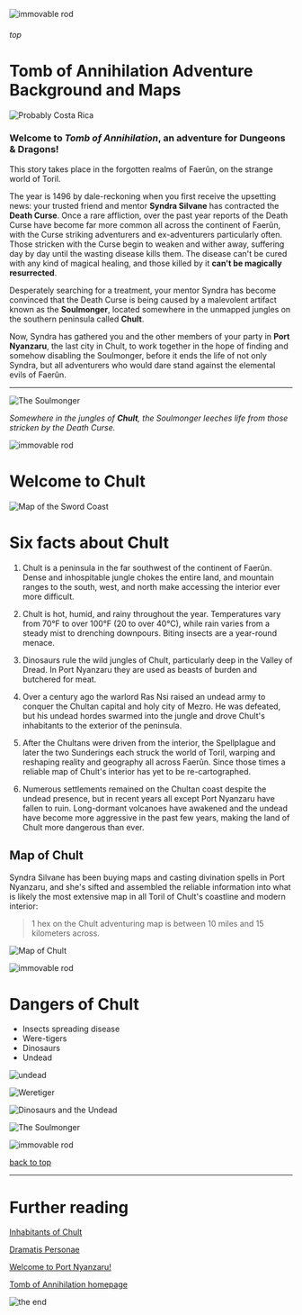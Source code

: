 
![immovable rod](../../images/immovable-rod.jpg)

###### top

# Tomb of Annihilation Adventure Background and Maps

![Probably Costa Rica](images/probably-costa-rica.jpg)

### Welcome to _**Tomb of Annihilation**_, an adventure for Dungeons & Dragons!

This story takes place in the forgotten realms of Faerûn, on the strange world of Toril.

The year is 1496 by dale-reckoning when you first receive the upsetting news: your trusted friend and mentor **Syndra Silvane** has contracted the **Death Curse**. Once a rare affliction, over the past year reports of the Death Curse have become far more common all across the continent of Faerûn, with the Curse striking adventurers and ex-adventurers particularly often. Those stricken with the Curse begin to weaken and wither away, suffering day by day until the wasting disease kills them. The disease can't be cured with any kind of magical healing, and those killed by it **can't be magically resurrected**.

Desperately searching for a treatment, your mentor Syndra has become convinced that the Death Curse is being caused by a malevolent artifact known as the **Soulmonger**, located somewhere in the unmapped jungles on the southern peninsula called **Chult**.

Now, Syndra has gathered you and the other members of your party in **Port Nyanzaru**, the last city in Chult, to work together in the hope of finding and somehow disabling the Soulmonger, before it ends the life of not only Syndra, but all adventurers who would dare stand against the elemental evils of Faerûn.

---

![The Soulmonger](../the-soulmonger.png)

_Somewhere in the jungles of **Chult**, the Soulmonger leeches life from those stricken by the Death Curse._

![immovable rod](../../images/immovable-rod.jpg)

# Welcome to Chult

![Map of the Sword Coast](images/faerun-swordcoast-chult.png)

# Six facts about Chult

1. Chult is a peninsula in the far southwest of the continent of Faerûn. Dense and inhospitable jungle chokes the entire land, and mountain ranges to the south, west, and north make accessing the interior ever more difficult.

2. Chult is hot, humid, and rainy throughout the year. Temperatures vary from 70°F to over 100°F (20 to over 40°C), while rain varies from a steady mist to drenching downpours. Biting insects are a year-round menace.

3. Dinosaurs rule the wild jungles of Chult, particularly deep in the Valley of Dread. In Port Nyanzaru they are used as beasts of burden and butchered for meat.

4. Over a century ago the warlord Ras Nsi raised an undead army to conquer the Chultan capital and holy city of Mezro. He was defeated, but his undead hordes swarmed into the jungle and drove Chult's inhabitants to the exterior of the peninsula.

5. After the Chultans were driven from the interior, the Spellplague and later the two Sunderings each struck the world of Toril, warping and reshaping reality and geography all across Faerûn. Since those times a reliable map of Chult's interior has yet to be re-cartographed.

6. Numerous settlements remained on the Chultan coast despite the undead presence, but in recent years all except Port Nyanzaru have fallen to ruin. Long-dormant volcanoes have awakened and the undead have become more aggressive in the past few years, making the land of Chult more dangerous than ever.

## Map of Chult
Syndra Silvane has been buying maps and casting divination spells in Port Nyanzaru, and she's sifted and assembled the reliable information into what is likely the most extensive map in all Toril of Chult's coastline and modern interior:

> 1 hex on the Chult adventuring map is between 10 miles and 15 kilometers across.

![Map of Chult](images/chult_player_map.jpg)

![immovable rod](../../images/immovable-rod.jpg)

# Dangers of Chult

- Insects spreading disease
- Were-tigers
- Dinosaurs
- Undead

![undead](images/undead.jpg)

![Weretiger](images/weretiger_by_deskridge.jpg)

![Dinosaurs and the Undead](images/undead-trex.jpg)

![The Soulmonger](../the-soulmonger.png)

![immovable rod](../../images/immovable-rod.jpg)

[back to top](#top)

---

# Further reading

[Inhabitants of Chult](dramatis_personae.md#native-inhabitants-of-chult)

[Dramatis Personae](dramatis_personae.md#port-nyanzaru)

[Welcome to Port Nyanzaru!](Port_Nyanzaru.md#top)

[Tomb of Annihilation homepage](README.md#top)

![the end](../../images/toa-end.jpg)